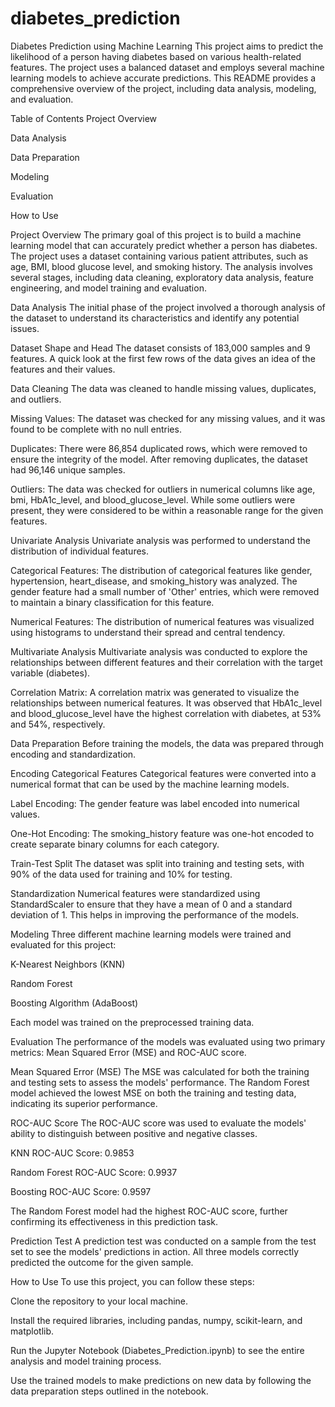 # diabetes_prediction
Diabetes Prediction using Machine Learning
This project aims to predict the likelihood of a person having diabetes based on various health-related features. The project uses a balanced dataset and employs several machine learning models to achieve accurate predictions. This README provides a comprehensive overview of the project, including data analysis, modeling, and evaluation.

Table of Contents
Project Overview

Data Analysis

Data Preparation

Modeling

Evaluation

How to Use

Project Overview
The primary goal of this project is to build a machine learning model that can accurately predict whether a person has diabetes. The project uses a dataset containing various patient attributes, such as age, BMI, blood glucose level, and smoking history. The analysis involves several stages, including data cleaning, exploratory data analysis, feature engineering, and model training and evaluation.

Data Analysis
The initial phase of the project involved a thorough analysis of the dataset to understand its characteristics and identify any potential issues.

Dataset Shape and Head
The dataset consists of 183,000 samples and 9 features. A quick look at the first few rows of the data gives an idea of the features and their values.

Data Cleaning
The data was cleaned to handle missing values, duplicates, and outliers.

Missing Values: The dataset was checked for any missing values, and it was found to be complete with no null entries.

Duplicates: There were 86,854 duplicated rows, which were removed to ensure the integrity of the model. After removing duplicates, the dataset had 96,146 unique samples.

Outliers: The data was checked for outliers in numerical columns like age, bmi, HbA1c_level, and blood_glucose_level. While some outliers were present, they were considered to be within a reasonable range for the given features.

Univariate Analysis
Univariate analysis was performed to understand the distribution of individual features.

Categorical Features: The distribution of categorical features like gender, hypertension, heart_disease, and smoking_history was analyzed. The gender feature had a small number of 'Other' entries, which were removed to maintain a binary classification for this feature.

Numerical Features: The distribution of numerical features was visualized using histograms to understand their spread and central tendency.

Multivariate Analysis
Multivariate analysis was conducted to explore the relationships between different features and their correlation with the target variable (diabetes).

Correlation Matrix: A correlation matrix was generated to visualize the relationships between numerical features. It was observed that HbA1c_level and blood_glucose_level have the highest correlation with diabetes, at 53% and 54%, respectively.

Data Preparation
Before training the models, the data was prepared through encoding and standardization.

Encoding Categorical Features
Categorical features were converted into a numerical format that can be used by the machine learning models.

Label Encoding: The gender feature was label encoded into numerical values.

One-Hot Encoding: The smoking_history feature was one-hot encoded to create separate binary columns for each category.

Train-Test Split
The dataset was split into training and testing sets, with 90% of the data used for training and 10% for testing.

Standardization
Numerical features were standardized using StandardScaler to ensure that they have a mean of 0 and a standard deviation of 1. This helps in improving the performance of the models.

Modeling
Three different machine learning models were trained and evaluated for this project:

K-Nearest Neighbors (KNN)

Random Forest

Boosting Algorithm (AdaBoost)

Each model was trained on the preprocessed training data.

Evaluation
The performance of the models was evaluated using two primary metrics: Mean Squared Error (MSE) and ROC-AUC score.

Mean Squared Error (MSE)
The MSE was calculated for both the training and testing sets to assess the models' performance. The Random Forest model achieved the lowest MSE on both the training and testing data, indicating its superior performance.

ROC-AUC Score
The ROC-AUC score was used to evaluate the models' ability to distinguish between positive and negative classes.

KNN ROC-AUC Score: 0.9853

Random Forest ROC-AUC Score: 0.9937

Boosting ROC-AUC Score: 0.9597

The Random Forest model had the highest ROC-AUC score, further confirming its effectiveness in this prediction task.

Prediction Test
A prediction test was conducted on a sample from the test set to see the models' predictions in action. All three models correctly predicted the outcome for the given sample.

How to Use
To use this project, you can follow these steps:

Clone the repository to your local machine.

Install the required libraries, including pandas, numpy, scikit-learn, and matplotlib.

Run the Jupyter Notebook (Diabetes_Prediction.ipynb) to see the entire analysis and model training process.

Use the trained models to make predictions on new data by following the data preparation steps outlined in the notebook.
